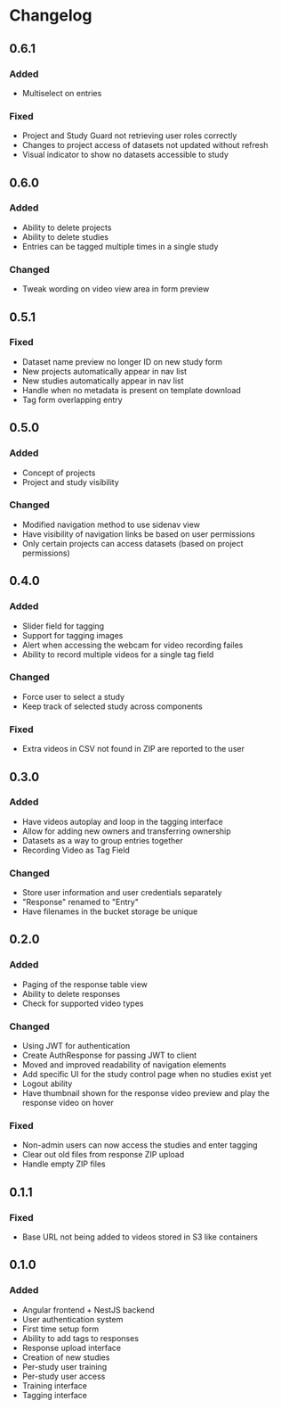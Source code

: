 # Changelog

## 0.6.1

### Added

* Multiselect on entries

### Fixed

* Project and Study Guard not retrieving user roles correctly
* Changes to project access of datasets not updated without refresh
* Visual indicator to show no datasets accessible to study


## 0.6.0

### Added

* Ability to delete projects
* Ability to delete studies
* Entries can be tagged multiple times in a single study

### Changed

* Tweak wording on video view area in form preview

## 0.5.1

### Fixed

* Dataset name preview no longer ID on new study form
* New projects automatically appear in nav list
* New studies automatically appear in nav list
* Handle when no metadata is present on template download
* Tag form overlapping entry

## 0.5.0

### Added

* Concept of projects
* Project and study visibility

### Changed

* Modified navigation method to use sidenav view
* Have visibility of navigation links be based on user permissions
* Only certain projects can access datasets (based on project permissions)

## 0.4.0

### Added

* Slider field for tagging
* Support for tagging images
* Alert when accessing the webcam for video recording failes
* Ability to record multiple videos for a single tag field

### Changed

* Force user to select a study
* Keep track of selected study across components

### Fixed

* Extra videos in CSV not found in ZIP are reported to the user

## 0.3.0

### Added

* Have videos autoplay and loop in the tagging interface
* Allow for adding new owners and transferring ownership
* Datasets as a way to group entries together
* Recording Video as Tag Field

### Changed

* Store user information and user credentials separately
* "Response" renamed to "Entry"
* Have filenames in the bucket storage be unique

## 0.2.0

### Added

* Paging of the response table view
* Ability to delete responses
* Check for supported video types

### Changed

* Using JWT for authentication
* Create AuthResponse for passing JWT to client
* Moved and improved readability of navigation elements
* Add specific UI for the study control page when no studies exist yet
* Logout ability
* Have thumbnail shown for the response video preview and play the response video on hover

### Fixed

* Non-admin users can now access the studies and enter tagging
* Clear out old files from response ZIP upload
* Handle empty ZIP files

## 0.1.1

### Fixed

* Base URL not being added to videos stored in S3 like containers

## 0.1.0

### Added

* Angular frontend + NestJS backend
* User authentication system
* First time setup form
* Ability to add tags to responses
* Response upload interface
* Creation of new studies
* Per-study user training
* Per-study user access
* Training interface
* Tagging interface
